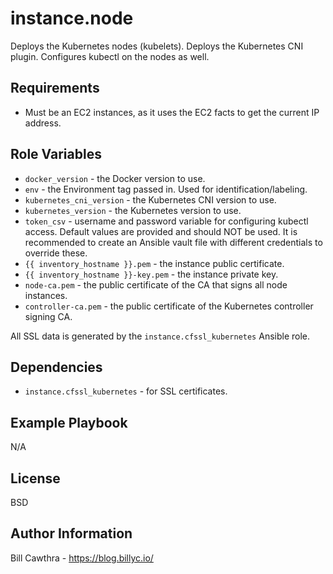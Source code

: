 instance.node
=========

Deploys the Kubernetes nodes (kubelets). Deploys the Kubernetes CNI plugin. Configures kubectl on the nodes as well.

Requirements
------------

- Must be an EC2 instances, as it uses the EC2 facts to get the current IP address.

Role Variables
--------------

- `docker_version` - the Docker version to use.
- `env` - the Environment tag passed in. Used for identification/labeling.
- `kubernetes_cni_version` - the Kubernetes CNI version to use.
- `kubernetes_version` - the Kubernetes version to use.
- `token_csv` - username and password variable for configuring kubectl access.  Default values are provided and should NOT be used.  It is recommended to create an Ansible vault file with different credentials to override these.
- `{{ inventory_hostname }}.pem` - the instance public certificate.
- `{{ inventory_hostname }}-key.pem` - the instance private key.
- `node-ca.pem` - the public certificate of the CA that signs all node instances.
- `controller-ca.pem` - the public certificate of the Kubernetes controller signing CA.

All SSL data is generated by the `instance.cfssl_kubernetes` Ansible role.

Dependencies
------------

- `instance.cfssl_kubernetes` - for SSL certificates.  

Example Playbook
----------------

N/A

License
-------

BSD

Author Information
------------------

Bill Cawthra - https://blog.billyc.io/

